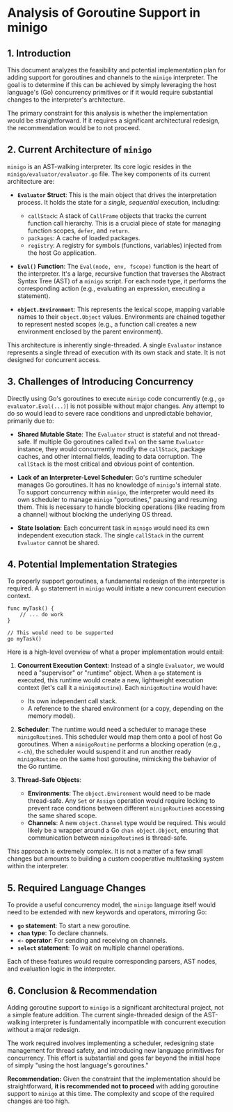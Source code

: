 # Analysis of Goroutine Support in minigo

## 1. Introduction

This document analyzes the feasibility and potential implementation plan for adding support for goroutines and channels to the `minigo` interpreter. The goal is to determine if this can be achieved by simply leveraging the host language's (Go) concurrency primitives or if it would require substantial changes to the interpreter's architecture.

The primary constraint for this analysis is whether the implementation would be straightforward. If it requires a significant architectural redesign, the recommendation would be to not proceed.

## 2. Current Architecture of `minigo`

`minigo` is an AST-walking interpreter. Its core logic resides in the `minigo/evaluator/evaluator.go` file. The key components of its current architecture are:

*   **`Evaluator` Struct**: This is the main object that drives the interpretation process. It holds the state for a *single, sequential* execution, including:
    *   `callStack`: A stack of `CallFrame` objects that tracks the current function call hierarchy. This is a crucial piece of state for managing function scopes, `defer`, and `return`.
    *   `packages`: A cache of loaded packages.
    *   `registry`: A registry for symbols (functions, variables) injected from the host Go application.

*   **`Eval()` Function**: The `Eval(node, env, fscope)` function is the heart of the interpreter. It's a large, recursive function that traverses the Abstract Syntax Tree (AST) of a `minigo` script. For each node type, it performs the corresponding action (e.g., evaluating an expression, executing a statement).

*   **`object.Environment`**: This represents the lexical scope, mapping variable names to their `object.Object` values. Environments are chained together to represent nested scopes (e.g., a function call creates a new environment enclosed by the parent environment).

This architecture is inherently single-threaded. A single `Evaluator` instance represents a single thread of execution with its own stack and state. It is not designed for concurrent access.

## 3. Challenges of Introducing Concurrency

Directly using Go's goroutines to execute `minigo` code concurrently (e.g., `go evaluator.Eval(...)`) is not possible without major changes. Any attempt to do so would lead to severe race conditions and unpredictable behavior, primarily due to:

*   **Shared Mutable State**: The `Evaluator` struct is stateful and not thread-safe. If multiple Go goroutines called `Eval` on the same `Evaluator` instance, they would concurrently modify the `callStack`, package caches, and other internal fields, leading to data corruption. The `callStack` is the most critical and obvious point of contention.

*   **Lack of an Interpreter-Level Scheduler**: Go's runtime scheduler manages Go goroutines. It has no knowledge of `minigo`'s internal state. To support concurrency within `minigo`, the interpreter would need its own scheduler to manage `minigo` "goroutines," pausing and resuming them. This is necessary to handle blocking operations (like reading from a channel) without blocking the underlying OS thread.

*   **State Isolation**: Each concurrent task in `minigo` would need its own independent execution stack. The single `callStack` in the current `Evaluator` cannot be shared.

## 4. Potential Implementation Strategies

To properly support goroutines, a fundamental redesign of the interpreter is required. A `go` statement in `minigo` would initiate a new concurrent execution context.

```minigo
func myTask() {
    // ... do work
}

// This would need to be supported
go myTask()
```

Here is a high-level overview of what a proper implementation would entail:

1.  **Concurrent Execution Context**: Instead of a single `Evaluator`, we would need a "supervisor" or "runtime" object. When a `go` statement is executed, this runtime would create a new, lightweight execution context (let's call it a `minigoRoutine`). Each `minigoRoutine` would have:
    *   Its own independent call stack.
    *   A reference to the shared environment (or a copy, depending on the memory model).

2.  **Scheduler**: The runtime would need a scheduler to manage these `minigoRoutine`s. This scheduler would map them onto a pool of host Go goroutines. When a `minigoRoutine` performs a blocking operation (e.g., `<-ch`), the scheduler would suspend it and run another ready `minigoRoutine` on the same host goroutine, mimicking the behavior of the Go runtime.

3.  **Thread-Safe Objects**:
    *   **Environments**: The `object.Environment` would need to be made thread-safe. Any `Set` or `Assign` operation would require locking to prevent race conditions between different `minigoRoutine`s accessing the same shared scope.
    *   **Channels**: A new `object.Channel` type would be required. This would likely be a wrapper around a Go `chan object.Object`, ensuring that communication between `minigoRoutine`s is thread-safe.

This approach is extremely complex. It is not a matter of a few small changes but amounts to building a custom cooperative multitasking system within the interpreter.

## 5. Required Language Changes

To provide a useful concurrency model, the `minigo` language itself would need to be extended with new keywords and operators, mirroring Go:

*   **`go` statement**: To start a new goroutine.
*   **`chan` type**: To declare channels.
*   **`<-` operator**: For sending and receiving on channels.
*   **`select` statement**: To wait on multiple channel operations.

Each of these features would require corresponding parsers, AST nodes, and evaluation logic in the interpreter.

## 6. Conclusion & Recommendation

Adding goroutine support to `minigo` is a significant architectural project, not a simple feature addition. The current single-threaded design of the AST-walking interpreter is fundamentally incompatible with concurrent execution without a major redesign.

The work required involves implementing a scheduler, redesigning state management for thread safety, and introducing new language primitives for concurrency. This effort is substantial and goes far beyond the initial hope of simply "using the host language's goroutines."

**Recommendation:** Given the constraint that the implementation should be straightforward, **it is recommended not to proceed** with adding goroutine support to `minigo` at this time. The complexity and scope of the required changes are too high.
